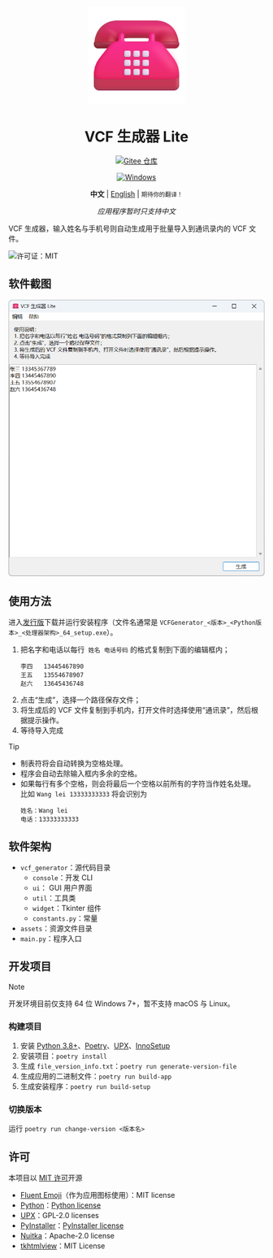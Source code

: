 <div align="center">
<img src="./vcf_generator/assets/icon.png" width="192"/>

# VCF 生成器 Lite

[![Gitee 仓库](https://img.shields.io/badge/Gitee-仓库-C71D23?logo=gitee)](https://gitee.com/HelloTool/VCFGeneratorLiteForTkinter)

[![Windows](https://img.shields.io/badge/Windows-exe-%232863C5?logo=windows)][ReleaseInGitee]

**中文** |
[English](./README.md) |
<small>期待你的翻译！</small>

_应用程序暂时只支持中文_

</div>

VCF 生成器，输入姓名与手机号则自动生成用于批量导入到通讯录内的 VCF 文件。

![许可证：MIT](https://img.shields.io/badge/许可证-MIT-green)

## 软件截图

<img src="./screenshots/Snipaste_2024-06-17_04-06-51.png" width="600" alt="Snipaste_2024-06-17_04-06-51.png" />

## 使用方法

进入[发行版][ReleaseInGitee]下载并运行安装程序（文件名通常是 `VCFGenerator_<版本>_<Python版本>_<处理器架构>_64_setup.exe`）。

1. 把名字和电话以每行` 姓名 电话号码` 的格式复制到下面的编辑框内；
   ```text
   李四	13445467890
   王五	13554678907
   赵六	13645436748
   ```
2. 点击“生成”，选择一个路径保存文件；
3. 将生成后的 VCF 文件复制到手机内，打开文件时选择使用“通讯录”，然后根据提示操作。
4. 等待导入完成

> [!TIP]
>
> - 制表符将会自动转换为空格处理。
> - 程序会自动去除输入框内多余的空格。
> - 如果每行有多个空格，则会将最后一个空格以前所有的字符当作姓名处理。\
>   比如 `Wang lei 13333333333` 将会识别为
>   ```text
>   姓名：Wang lei
>   电话：13333333333
>   ```

## 软件架构

- `vcf_generator`：源代码目录
    - `console`：开发 CLI
    - `ui`： GUI 用户界面
    - `util`：工具类
    - `widget`：Tkinter 组件
    - `constants.py`：常量
- `assets`：资源文件目录
- `main.py`：程序入口

## 开发项目

> [!NOTE]
>
> 开发环境目前仅支持 64 位 Windows 7+，暂不支持 macOS 与 Linux。

### 构建项目

1. 安装 [Python 3.8+](https://www.python.org/)、[Poetry](https://python-poetry.org/)、[UPX](https://upx.github.io/)、[InnoSetup](https://jrsoftware.org/isinfo.php)
2. 安装项目：`poetry install`
3. 生成 `file_version_info.txt`：`poetry run generate-version-file`
4. 生成应用的二进制文件：`poetry run build-app`
5. 生成安装程序：`poetry run build-setup`

### 切换版本

运行 `poetry run change-version <版本名>`

## 许可

本项目以 [MIT 许可](./LICENSE)开源

- [Fluent Emoji](https://github.com/microsoft/fluentui-emoji)（作为应用图标使用）：MIT license
- [Python](https://www.python.org/)：[Python license](https://docs.python.org/3/license.html)
- [UPX](https://upx.github.io/)：GPL-2.0 licenses
- [PyInstaller](https://pyinstaller.org/en/stable/)：[PyInstaller license](https://pyinstaller.org/en/stable/license.html)
- [Nuitka](https://nuitka.net/)：Apache-2.0 license
- [tkhtmlview](https://github.com/bauripalash/tkhtmlview)：MIT License

[ReleaseInGitee]: https://gitee.com/HelloTool/VCFGeneratorLiteForTkinter/releases/latest

